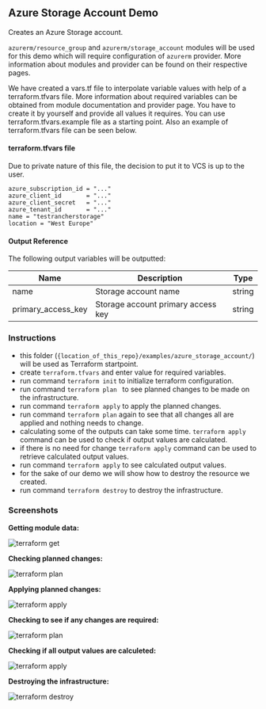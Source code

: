 ## Azure Storage Account Demo
Creates an Azure Storage account.

`azurerm/resource_group` and `azurerm/storage_account` modules will be used for this demo which will require configuration of `azurerm` provider. More information about modules and provider can be found on their respective pages. 

We have created a vars.tf file to interpolate variable values with help of a terraform.tfvars file. More information about required variables can be obtained from module documentation and provider page. You have to create it by yourself and provide all values it requires. You can use terraform.tfvars.example file as a starting point. Also an example of terraform.tfvars file can be seen below.

#### terraform.tfvars file
Due to private nature of this file, the decision to put it to VCS is up to the user.
```hcl
azure_subscription_id = "..."
azure_client_id       = "..."
azure_client_secret   = "..."
azure_tenant_id       = "..."
name = "testrancherstorage"
location = "West Europe"
```

#### Output Reference
The following output variables will be outputted:

Name | Description | Type
----------------- | --------- | --------
name  | Storage account name | string
primary_access_key  | Storage account primary access key | string


### Instructions
* this folder (`{location_of_this_repo}/examples/azure_storage_account/`) will be used as Terraform startpoint.
* create `terraform.tfvars` and enter value for required variables.
* run command `terraform init` to initialize terraform configuration.
* run command `terraform plan ` to see planned changes to be made on the infrastructure.
* run command `terraform apply` to apply the planned changes.
* run command `terraform plan` again to see that all changes all are applied and nothing needs to change.
* calculating some of the outputs can take some time. `terraform apply` command can be used to check if output values are calculated.
* if there is no need for change `terraform apply` command can be used to retrieve calculated output values.
* run command `terraform apply` to see calculated output values.
* for the sake of our demo we will show how to destroy the resource we created.
* run command `terraform destroy` to destroy the infrastructure.


### Screenshots
__Getting module data:__

![terraform get](https://user-images.githubusercontent.com/29708769/28307232-8102d37a-6ba2-11e7-9818-a81e0b1a4931.png)

__Checking planned changes:__

![terraform plan](https://user-images.githubusercontent.com/29708769/28307301-c4a4a1c6-6ba2-11e7-90ff-842386d7e8ef.png)

__Applying planned changes:__

![terraform apply](https://user-images.githubusercontent.com/29708769/28307331-d8775bb2-6ba2-11e7-995b-ad9d9c05f7c5.png)

__Checking to see if any changes are required:__

![terraform plan](https://user-images.githubusercontent.com/29708769/28307382-02d7b168-6ba3-11e7-8f8b-ca0219cffa2b.png)

__Checking if all output values are calculeted:__

![terraform apply](https://user-images.githubusercontent.com/29708769/28307422-219709c8-6ba3-11e7-88d0-3c33facc5bd4.png)

__Destroying the infrastructure:__

![terraform destroy](https://user-images.githubusercontent.com/29708769/28307471-50113292-6ba3-11e7-827b-7cb798940b97.png)


